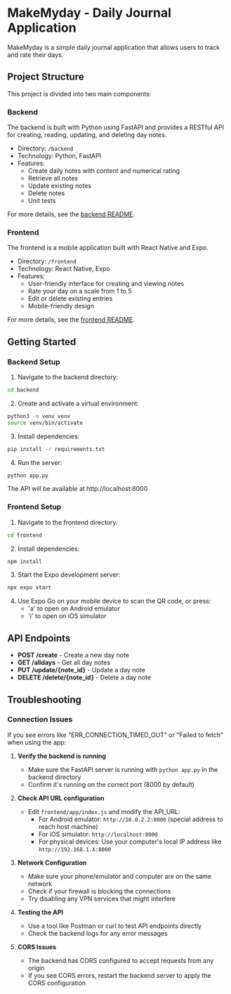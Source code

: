 # MakeMyday - Daily Journal Application

MakeMyday is a simple daily journal application that allows users to track and rate their days.

## Project Structure

This project is divided into two main components:

### Backend

The backend is built with Python using FastAPI and provides a RESTful API for creating, reading, updating, and deleting day notes.

- Directory: `/backend`
- Technology: Python, FastAPI
- Features:
  - Create daily notes with content and numerical rating
  - Retrieve all notes
  - Update existing notes
  - Delete notes
  - Unit tests

For more details, see the [backend README](/backend/README.md).

### Frontend

The frontend is a mobile application built with React Native and Expo.

- Directory: `/frontend`
- Technology: React Native, Expo
- Features:
  - User-friendly interface for creating and viewing notes
  - Rate your day on a scale from 1 to 5
  - Edit or delete existing entries
  - Mobile-friendly design

For more details, see the [frontend README](/frontend/README.md).

## Getting Started

### Backend Setup

1. Navigate to the backend directory:
```bash
cd backend
```

2. Create and activate a virtual environment:
```bash
python3 -m venv venv
source venv/bin/activate
```

3. Install dependencies:
```bash
pip install -r requirements.txt
```

4. Run the server:
```bash
python app.py
```

The API will be available at http://localhost:8000

### Frontend Setup

1. Navigate to the frontend directory:
```bash
cd frontend
```

2. Install dependencies:
```bash
npm install
```

3. Start the Expo development server:
```bash
npx expo start
```

4. Use Expo Go on your mobile device to scan the QR code, or press:
   - 'a' to open on Android emulator
   - 'i' to open on iOS simulator

## API Endpoints

- **POST /create** - Create a new day note
- **GET /alldays** - Get all day notes
- **PUT /update/{note_id}** - Update a day note
- **DELETE /delete/{note_id}** - Delete a day note

## Troubleshooting

### Connection Issues

If you see errors like "ERR_CONNECTION_TIMED_OUT" or "Failed to fetch" when using the app:

1. **Verify the backend is running**
   - Make sure the FastAPI server is running with `python app.py` in the backend directory
   - Confirm it's running on the correct port (8000 by default)

2. **Check API URL configuration**
   - Edit `frontend/app/index.js` and modify the API_URL:
     - For Android emulator: `http://10.0.2.2:8000` (special address to reach host machine)
     - For iOS simulator: `http://localhost:8000`
     - For physical devices: Use your computer's local IP address like `http://192.168.1.X:8000`

3. **Network Configuration**
   - Make sure your phone/emulator and computer are on the same network
   - Check if your firewall is blocking the connections
   - Try disabling any VPN services that might interfere

4. **Testing the API**
   - Use a tool like Postman or curl to test API endpoints directly
   - Check the backend logs for any error messages

5. **CORS Issues**
   - The backend has CORS configured to accept requests from any origin
   - If you see CORS errors, restart the backend server to apply the CORS configuration